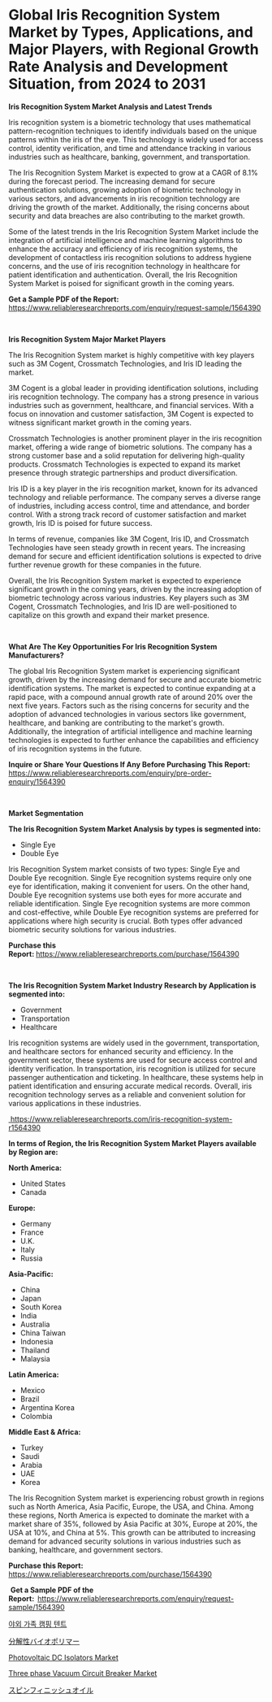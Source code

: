 <p><h1>Global Iris Recognition System Market by Types, Applications, and Major Players, with Regional Growth Rate Analysis and Development Situation, from 2024 to 2031</h1></p><p><strong>Iris Recognition System Market Analysis and Latest Trends</strong></p>
<p><p>Iris recognition system is a biometric technology that uses mathematical pattern-recognition techniques to identify individuals based on the unique patterns within the iris of the eye. This technology is widely used for access control, identity verification, and time and attendance tracking in various industries such as healthcare, banking, government, and transportation.</p><p>The Iris Recognition System Market is expected to grow at a CAGR of 8.1% during the forecast period. The increasing demand for secure authentication solutions, growing adoption of biometric technology in various sectors, and advancements in iris recognition technology are driving the growth of the market. Additionally, the rising concerns about security and data breaches are also contributing to the market growth.</p><p>Some of the latest trends in the Iris Recognition System Market include the integration of artificial intelligence and machine learning algorithms to enhance the accuracy and efficiency of iris recognition systems, the development of contactless iris recognition solutions to address hygiene concerns, and the use of iris recognition technology in healthcare for patient identification and authentication. Overall, the Iris Recognition System Market is poised for significant growth in the coming years.</p></p>
<p><strong>Get a Sample PDF of the Report:&nbsp;</strong> <a href="https://www.reliableresearchreports.com/enquiry/request-sample/1564390">https://www.reliableresearchreports.com/enquiry/request-sample/1564390</a></p>
<p>&nbsp;</p>
<p><strong>Iris Recognition System Major Market Players</strong></p>
<p><p>The Iris Recognition System market is highly competitive with key players such as 3M Cogent, Crossmatch Technologies, and Iris ID leading the market. </p><p>3M Cogent is a global leader in providing identification solutions, including iris recognition technology. The company has a strong presence in various industries such as government, healthcare, and financial services. With a focus on innovation and customer satisfaction, 3M Cogent is expected to witness significant market growth in the coming years.</p><p>Crossmatch Technologies is another prominent player in the iris recognition market, offering a wide range of biometric solutions. The company has a strong customer base and a solid reputation for delivering high-quality products. Crossmatch Technologies is expected to expand its market presence through strategic partnerships and product diversification.</p><p>Iris ID is a key player in the iris recognition market, known for its advanced technology and reliable performance. The company serves a diverse range of industries, including access control, time and attendance, and border control. With a strong track record of customer satisfaction and market growth, Iris ID is poised for future success.</p><p>In terms of revenue, companies like 3M Cogent, Iris ID, and Crossmatch Technologies have seen steady growth in recent years. The increasing demand for secure and efficient identification solutions is expected to drive further revenue growth for these companies in the future.</p><p>Overall, the Iris Recognition System market is expected to experience significant growth in the coming years, driven by the increasing adoption of biometric technology across various industries. Key players such as 3M Cogent, Crossmatch Technologies, and Iris ID are well-positioned to capitalize on this growth and expand their market presence.</p></p>
<p>&nbsp;</p>
<p><strong>What Are The Key Opportunities For Iris Recognition System Manufacturers?</strong></p>
<p><p>The global Iris Recognition System market is experiencing significant growth, driven by the increasing demand for secure and accurate biometric identification systems. The market is expected to continue expanding at a rapid pace, with a compound annual growth rate of around 20% over the next five years. Factors such as the rising concerns for security and the adoption of advanced technologies in various sectors like government, healthcare, and banking are contributing to the market's growth. Additionally, the integration of artificial intelligence and machine learning technologies is expected to further enhance the capabilities and efficiency of iris recognition systems in the future.</p></p>
<p><strong>Inquire or Share Your Questions If Any Before Purchasing This Report:</strong> <a href="https://www.reliableresearchreports.com/enquiry/pre-order-enquiry/1564390">https://www.reliableresearchreports.com/enquiry/pre-order-enquiry/1564390</a></p>
<p>&nbsp;</p>
<p><strong>Market Segmentation</strong></p>
<p><strong>The Iris Recognition System Market Analysis by types is segmented into:</strong></p>
<p><ul><li>Single Eye</li><li>Double Eye</li></ul></p>
<p><p>Iris Recognition System market consists of two types: Single Eye and Double Eye recognition. Single Eye recognition systems require only one eye for identification, making it convenient for users. On the other hand, Double Eye recognition systems use both eyes for more accurate and reliable identification. Single Eye recognition systems are more common and cost-effective, while Double Eye recognition systems are preferred for applications where high security is crucial. Both types offer advanced biometric security solutions for various industries.</p></p>
<p><strong>Purchase this Report:&nbsp;</strong><a href="https://www.reliableresearchreports.com/purchase/1564390">https://www.reliableresearchreports.com/purchase/1564390</a></p>
<p>&nbsp;</p>
<p><strong>The Iris Recognition System Market Industry Research by Application is segmented into:</strong></p>
<p><ul><li>Government</li><li>Transportation</li><li>Healthcare</li></ul></p>
<p><p>Iris recognition systems are widely used in the government, transportation, and healthcare sectors for enhanced security and efficiency. In the government sector, these systems are used for secure access control and identity verification. In transportation, iris recognition is utilized for secure passenger authentication and ticketing. In healthcare, these systems help in patient identification and ensuring accurate medical records. Overall, iris recognition technology serves as a reliable and convenient solution for various applications in these industries.</p></p>
<p><a href="https://www.reliableresearchreports.com/iris-recognition-system-r1564390">&nbsp;https://www.reliableresearchreports.com/iris-recognition-system-r1564390</a></p>
<p><strong>In terms of Region, the Iris Recognition System Market Players available by Region are:</strong></p>
<p>
    <p> <strong> North America: </strong>
        <ul>
            <li>United States</li>
            <li>Canada</li>
        </ul>
        </p> 
    <p> <strong> Europe: </strong>
        <ul>
            <li>Germany</li>
            <li>France</li>
            <li>U.K.</li>
            <li>Italy</li>
            <li>Russia</li>
        </ul>
        </p> 
    <p> <strong> Asia-Pacific: </strong>
        <ul>
            <li>China</li>
            <li>Japan</li>
            <li>South Korea</li>
            <li>India</li>
            <li>Australia</li>
            <li>China Taiwan</li>
            <li>Indonesia</li>
            <li>Thailand</li>
            <li>Malaysia</li>
        </ul>
        </p> 
    <p> <strong> Latin America: </strong>
        <ul>
            <li>Mexico</li>
            <li>Brazil</li>
            <li>Argentina Korea</li>
            <li>Colombia</li>
        </ul>
        </p> 
    <p> <strong> Middle East & Africa: </strong>
        <ul>
            <li>Turkey</li>
            <li>Saudi</li>
            <li>Arabia</li>
            <li>UAE</li>
            <li>Korea</li>
        </ul>
    </p>
    </p>
<p><p>The Iris Recognition System market is experiencing robust growth in regions such as North America, Asia Pacific, Europe, the USA, and China. Among these regions, North America is expected to dominate the market with a market share of 35%, followed by Asia Pacific at 30%, Europe at 20%, the USA at 10%, and China at 5%. This growth can be attributed to increasing demand for advanced security solutions in various industries such as banking, healthcare, and government sectors.</p></p>
<p><strong>Purchase this Report: </strong><a href="https://www.reliableresearchreports.com/purchase/1564390">https://www.reliableresearchreports.com/purchase/1564390</a></p>
<p>&nbsp;<strong>Get a Sample PDF of the Report:&nbsp;&nbsp;</strong><a href="https://www.reliableresearchreports.com/enquiry/request-sample/1564390">https://www.reliableresearchreports.com/enquiry/request-sample/1564390</a></p>
<p><strong></strong></p>
<p><p><a href="https://medium.com/@harrymoreno266/%EC%95%BC%EC%99%B8-%EA%B0%80%EC%A1%B1-%EC%BA%A0%ED%95%91-%ED%85%90%ED%8A%B8-%EC%8B%9C%EC%9E%A5%EC%9D%80-%EC%8B%9C%EC%9E%A5-%EC%A0%90%EC%9C%A0%EC%9C%A8-%EC%8B%9C%EC%9E%A5-%EB%8F%99%ED%96%A5-%EB%B0%8F-%EC%8B%9C%EC%9E%A5-%EC%84%B1%EC%9E%A5%EC%97%90-%EB%8C%80%ED%95%9C-%EC%A0%95%EB%B3%B4%EB%A5%BC-%EC%A0%9C%EA%B3%B5%ED%95%A9%EB%8B%88%EB%8B%A4-ed2b65916c4e">야외 가족 캠핑 텐트</a></p><p><a href="https://medium.com/@jonathanstephens626/%E7%94%9F%E5%88%86%E8%A7%A3%E6%80%A7%E3%83%90%E3%82%A4%E3%82%AA%E3%83%9D%E3%83%AA%E3%83%9E%E3%83%BC%E5%B8%82%E5%A0%B4%E3%81%AE%E3%82%B7%E3%82%A7%E3%82%A2%E3%81%AE%E9%80%B2%E5%8C%96%E3%81%A8%E5%B8%82%E5%A0%B4%E6%88%90%E9%95%B7%E3%83%88%E3%83%AC%E3%83%B3%E3%83%89-2024%E5%B9%B4-2031%E5%B9%B4-1d590d14b133">分解性バイオポリマー</a></p><p><a href="https://www.linkedin.com/pulse/photovoltaic-dc-isolators-market-report-reveals-latest-trends-bqddc?trackingId=cittxVkVDN5IAbOBGAzfzg%3D%3D">Photovoltaic DC Isolators Market</a></p><p><a href="https://www.linkedin.com/pulse/decoding-three-phase-vacuum-circuit-breaker-market-metrics-sargc?trackingId=DRlTpwLHuAV87Bqb%2F2EPng%3D%3D">Three phase Vacuum Circuit Breaker Market</a></p><p><a href="https://medium.com/@nyahmertz1944/%E3%82%B9%E3%83%94%E3%83%B3%E3%83%95%E3%82%A3%E3%83%8B%E3%83%83%E3%82%B7%E3%83%A5%E3%82%AA%E3%82%A4%E3%83%AB%E3%83%9E%E3%83%BC%E3%82%B1%E3%83%83%E3%83%88%E3%81%AE%E3%82%A4%E3%83%B3%E3%82%B5%E3%82%A4%E3%83%88-%E5%B8%82%E5%A0%B4%E5%8B%95%E5%90%91-%E6%88%90%E9%95%B7-2024%E5%B9%B4%E3%81%8B%E3%82%892031%E5%B9%B4%E3%81%BE%E3%81%A7%E3%81%AE%E4%BA%88%E6%B8%AC-232a047e2633">スピンフィニッシュオイル</a></p></p>